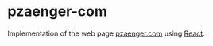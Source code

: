 # pzaenger-com

Implementation of the web page [pzaenger.com](https://pzaenger.com/) using [React](https://reactjs.org/).

